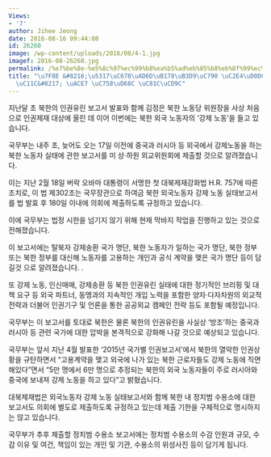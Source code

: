 ```yaml
---
Views:
- '7'
author: Jihee Jeong
date: 2016-08-16 09:44:08
id: 26260
image: /wp-content/uploads/2016/08/4-1.jpg
imagef: 2016-08-26260.jpg
permalink: /%e7%be%8e-%e5%8c%97%ec%99%b8%ea%b5%ad%eb%85%b8%eb%8f%99%ec%9e%90-%ec%8b%a4%ed%83%9c%eb%b3%b4%ea%b3%a0%ec%84%9c-%ea%b3%a7-%ec%9d%98%ed%9a%8c-%ec%a0%9c%ec%b6%9c/
title: "\u7F8E &#8216;\u5317\uC678\uAD6D\uB178\uB3D9\uC790 \uC2E4\uD0DC\uBCF4\uACE0\
  \uC11C&#8217; \uACE7 \uC758\uD68C \uC81C\uCD9C"
---
```


지난달 초 북한의 인권유린 보고서 발표와 함께 김정은 북한 노동당 위원장을 사상 처음으로 인권제재 대상에 올린 데 이어 이번에는 북한 외국 노동자의 &#8216;강제 노동&#8217;을 들고 있습니다.

국무부는 내주 초, 늦어도 오는 17일 이전에 중국과 러시아 등 외국에서 강제노동을 하는 북한 노동자 실태에 관한 보고서를 미 상·하원 외교위원회에 제출할 것으로 알려졌습니다.

이는 지난 2월 18일 버락 오바마 대통령이 서명한 첫 대북제재강화법 H.R. 757에 따른 조치로, 이 법 제302조는 국무장관으로 하여금 북한 외국노동자 강제 노동 실태보고서를 법 발효 후 180일 이내에 의회에 제출하도록 규정하고 있습니다.

이에 국무부는 법정 시한을 넘기지 않기 위해 현재 막바지 작업을 진행하고 있는 것으로 전해졌습니다.

이 보고서에는 탈북자 강제송환 국가 명단, 북한 노동자가 일하는 국가 명단, 북한 정부 또는 북한 정부를 대신해 노동자를 고용하는 개인과 공식 계약을 맺은 국가 명단 등이 담길것 으로 알려졌습니다. .

또 강제 노동, 인신매매, 강제송환 등 북한 인권유린 실태에 대한 정기적인 브리핑 및 대책 요구 등 외국 파트너, 동맹과의 지속적인 개입 노력을 포함한 양자·다자차원의 외교적 전략과 더불어 인권기구 및 언론을 통한 공공외교 캠페인 전략 등도 포함될 예정입니다.

국무부는 이 보고서를 토대로 북한은 물론 북한의 인권유린을 사실상 &#8216;방조&#8217;하는 중국과 러시아 등 관련 국가에 대한 압박을 본격적으로 강화해 나갈 것으로 예상되고 있습니다.

국무부는 앞서 지난 4월 발표한 &#8216;2015년 국가별 인권보고서&#8217;에서 북한의 열악한 인권상황을 규탄하면서 &#8220;고용계약을 맺고 외국에 나가 있는 북한 근로자들도 강제 노동에 직면해있다&#8221;면서 &#8220;5만 명에서 6만 명으로 추정되는 북한의 외국 노동자들이 주로 러시아와 중국에 보내져 강제 노동을 하고 있다&#8221;고 밝혔습니다.

대북제재법은 외국노동자 강제 노동 실태보고서와 함께 북한 내 정치범 수용소에 대한 보고서도 의회에 별도로 제출하도록 규정하고 있는데 제출 기한을 구체적으로 명시하지는 않고 있습니다.

국무부가 추후 제출할 정치범 수용소 보고서에는 정치범 수용소의 수감 인원과 규모, 수감 이유 및 여건, 책임이 있는 개인 및 기관, 수용소의 위성사진 등이 담기게 됩니다.
